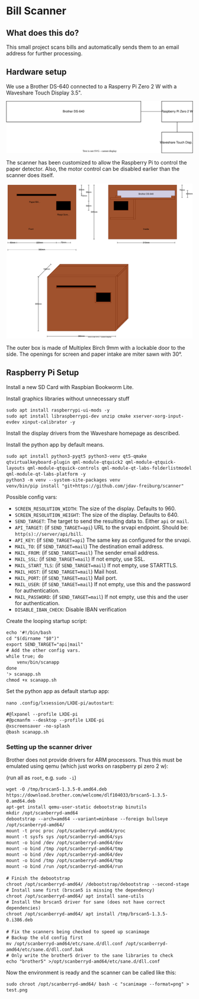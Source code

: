 # Bill Scanner

## What does this do?

This small project scans bills and automatically sends them to an email address for further processing.

## Hardware setup

We use a Brother DS-640 connected to a Rasperry Pi Zero 2 W with a Waveshare Touch Display 3.5".

![How It Works](./docs/how_it_works.svg)

<!--<img src="./docs/how_it_works.svg">-->

The scanner has been customized to allow the Raspberry Pi to control the paper detector. Also, the motor control can be disabled earlier than the scanner does itself.

![Front/Inside](./docs/box.svg)

<!--<img src="./docs/box.svg">-->

The outer box is made of Multiplex Birch 9mm with a lockable door to the side. The openings for screen and paper intake are miter sawn with 30°.

## Raspberry Pi Setup

Install a new SD Card with Raspbian Bookworm Lite.

Install graphics libraries without unnecessary stuff

```
sudo apt install raspberrypi-ui-mods -y
sudo apt install libraspberrypi-dev unzip cmake xserver-xorg-input-evdev xinput-calibrator -y
```

Install the display drivers from the Waveshare homepage as described.

Install the python app by default means.

```
sudo apt install python3-pyqt5 python3-venv qt5-qmake qtvirtualkeyboard-plugin qml-module-qtquick2 qml-module-qtquick-layouts qml-module-qtquick-controls qml-module-qt-labs-folderlistmodel qml-module-qt-labs-platform -y
python3 -m venv --system-site-packages venv
venv/bin/pip install "git+https://github.com/jdav-freiburg/scanner"
```

Possible config vars:

- `SCREEN_RESOLUTION_WIDTH`: The size of the display. Defaults to 960.
- `SCREEN_RESOLUTION_HEIGHT`: The size of the display. Defaults to 640.
- `SEND_TARGET`: The target to send the resulting data to. Either `api` or `mail`.
- `API_TARGET`: (if `SEND_TARGET=api`) URL to the srvapi endpoint. Should be: `http(s)://server/api/bill`.
- `API_KEY`: (if `SEND_TARGET=api`) The same key as configured for the srvapi.
- `MAIL_TO`: (if `SEND_TARGET=mail`) The destination email address.
- `MAIL_FROM`: (if `SEND_TARGET=mail`) The sender email address.
- `MAIL_SSL`: (if `SEND_TARGET=mail`) If not empty, use SSL.
- `MAIL_START_TLS`: (if `SEND_TARGET=mail`) If not empty, use STARTTLS.
- `MAIL_HOST`: (if `SEND_TARGET=mail`) Mail host.
- `MAIL_PORT`: (if `SEND_TARGET=mail`) Mail port.
- `MAIL_USER`: (if `SEND_TARGET=mail`) If not empty, use this and the password for authentication.
- `MAIL_PASSWORD`: (if `SEND_TARGET=mail`) If not empty, use this and the user for authentication.
- `DISABLE_IBAN_CHECK`: Disable IBAN verification

Create the looping startup script:

```
echo '#!/bin/bash
cd "$(dirname "$0")"
export SEND_TARGET="api|mail"
# Add the other config vars.
while true; do
    venv/bin/scanapp
done
'> scanapp.sh
chmod +x scanapp.sh
```

Set the python app as default startup app:

`nano .config/lxsession/LXDE-pi/autostart`:

```
#@lxpanel --profile LXDE-pi
#@pcmanfm --desktop --profile LXDE-pi
@xscreensaver -no-splash
@bash scanapp.sh
```

### Setting up the scanner driver

Brother does not provide drivers for ARM processors. Thus this must be emulated using qemu (which just works on raspberry pi zero 2 w):

(run all as `root`, e.g. `sudo -i`)

```
wget -O /tmp/brscan5-1.3.5-0.amd64.deb https://download.brother.com/welcome/dlf104033/brscan5-1.3.5-0.amd64.deb
apt-get install qemu-user-static debootstrap binutils
mkdir /opt/scanberryd-amd64
debootstrap --arch=amd64 --variant=minbase --foreign bullseye /opt/scanberryd-amd64/
mount -t proc proc /opt/scanberryd-amd64/proc
mount -t sysfs sys /opt/scanberryd-amd64/sys
mount -o bind /dev /opt/scanberryd-amd64/dev
mount -o bind /tmp /opt/scanberryd-amd64/tmp
mount -o bind /dev /opt/scanberryd-amd64/dev
mount -o bind /tmp /opt/scanberryd-amd64/tmp
mount -o bind /run /opt/scanberryd-amd64/run

# Finish the debootstrap
chroot /opt/scanberryd-amd64/ /debootstrap/debootstrap --second-stage
# Install sane first (brscan5 is missing the dependency)
chroot /opt/scanberryd-amd64/ apt install sane-utils
# Install the brscan5 driver for sane (does not have correct dependencies)
chroot /opt/scanberryd-amd64/ apt install /tmp/brscan5-1.3.5-0.i386.deb

# Fix the scanners being checked to speed up scanimage
# Backup the old config first
mv /opt/scanberryd-amd64/etc/sane.d/dll.conf /opt/scanberryd-amd64/etc/sane.d/dll.conf.bak
# Only write the brother5 driver to the sane libraries to check
echo "brother5" >/opt/scanberryd-amd64/etc/sane.d/dll.conf
```

Now the environment is ready and the scanner can be called like this:

```
sudo chroot /opt/scanberryd-amd64/ bash -c "scanimage --format=png" > test.png
```
